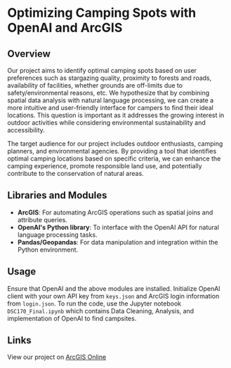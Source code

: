 # Optimizing Camping Spots with OpenAI and ArcGIS

## Overview
Our project aims to identify optimal camping spots based on user preferences such as
stargazing quality, proximity to forests and roads, availability of facilities, whether
grounds are off-limits due to safety/environmental reasons, etc. We hypothesize that by
combining spatial data analysis with natural language processing, we can create a more
intuitive and user-friendly interface for campers to find their ideal locations. This
question is important as it addresses the growing interest in outdoor activities while
considering environmental sustainability and accessibility.

The target audience for our project includes outdoor enthusiasts, camping planners, and
environmental agencies. By providing a tool that identifies optimal camping locations
based on specific criteria, we can enhance the camping experience, promote
responsible land use, and potentially contribute to the conservation of natural areas.

## Libraries and Modules
- **ArcGIS**: For automating ArcGIS operations such as spatial joins and attribute
queries.
- **OpenAI's Python library**: To interface with the OpenAI API for natural language
processing tasks.
- **Pandas/Geopandas**: For data manipulation and integration within the Python
environment.

## Usage
Ensure that OpenAI and the above modules are installed. Initialize OpenAI client with your own API key from `keys.json` and ArcGIS login information from `login.json`. To run the code, use the Jupyter notebook `DSC170_Final.ipynb` which contains Data Cleaning, Analysis, and implementation of OpenAI to find campsites.

## Links
View our project on [ArcGIS Online](https://ucsdonline.maps.arcgis.com/home/group.html?id=624eafed02604b9cb4478af646ab941a#overview)
